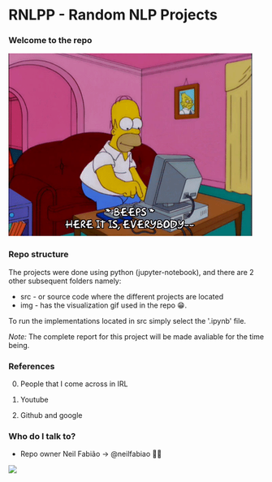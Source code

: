 # RNLPP - Random NLP Projects #

### Welcome to the repo ###

![alt-text-1](/img/BKlf.gif)



### Repo structure ###

The projects were done using python (jupyter-notebook), and there are 2 other subsequent folders namely:

* src - or source code where the different projects are located
* img - has the visualization gif used in the repo 😁.

To run the implementations located in src simply select the '.ipynb' file. 

*Note:* The complete report for this project will be made avaliable for the time being.

### References ###

0. People that I come across in IRL

1. Youtube

2. Github and google



### Who do I talk to? ###

* Repo owner Neil Fabião -> @neilfabiao ✌🏾

![](https://komarev.com/ghpvc/?username=neilNLPR1020&color=blue)
